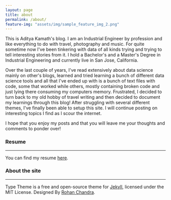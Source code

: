 ```yaml
---
layout: page
title: about
permalink: /about/
feature-img: "assets/img/sample_feature_img_2.png"
---
```


This is Aditya Kamath's blog. I am an Industrial Engineer by profession and like everything to do with travel, photography and music. For quite sometime now I've been tinkering with data of all kinds trying and trying to tell interesting stories from it. I hold a Bachelor's and a Master's Degree in Industrial Engineering and currently live in San Jose, California.

Over the last couple of years, I've read extensively about data science mainly on other's blogs, learned and tried learning a bunch of different data science tools and all that I've ended up with is a bunch of text files with code, some that worked while others, mostly containing broken code and just lying there consuming my computers memory. Frustrated, I decided to turn back to my old hobby of travel writing and then decided to document my learnings through this blog! After struggling with several different themes, I've finally been able to setup this site. I will continue posting on interesting topics I find as I scour the internet.

I hope that you enjoy my posts and that you will leave me your thoughts and comments to ponder over!

### Resume
----

You can find my resume [here](https://adikamath.github.io/aditya_kamath_resume.pdf).

### About the site
----

Type Theme is a free and open-source theme for [Jekyll](http://jekyllrb.com/), licensed under the MIT License.
Designed By [Rohan Chandra](https://rohanchandra.github.io/project/type/).

        
      